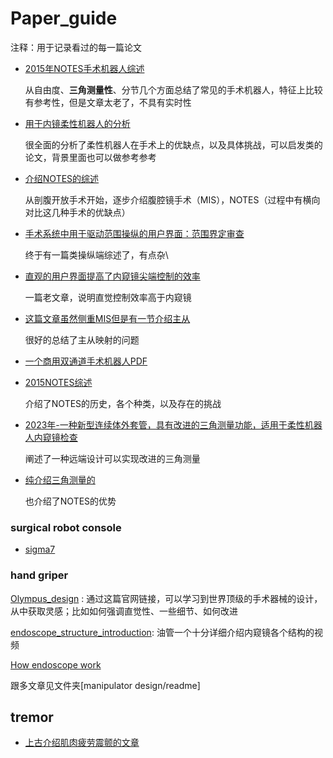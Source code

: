 # Paper_guide

注释：用于记录看过的每一篇论文

* [2015年NOTES手术机器人综述](https://link.springer.com/article/10.1007/s00464-014-3816-z)

  从自由度、**三角测量性**、分节几个方面总结了常见的手术机器人，特征上比较有参考性，但是文章太老了，不具有实时性

* [用于内镜柔性机器人的分析](https://ieeexplore.ieee.org/document/9779312?denied=)

  很全面的分析了柔性机器人在手术上的优缺点，以及具体挑战，可以启发类的论文，背景里面也可以做参考参考

* [介绍NOTES的综述](https://journals.lww.com/annalsofsurgery/pages/articleviewer.aspx?year=2008&issue=04000&article=00005&type=Fulltext)

  从剖腹开放手术开始，逐步介绍腹腔镜手术（MIS），NOTES（过程中有横向对比这几种手术的优缺点）

* [手术系统中用于驱动范围操纵的用户界面：范围界定审查](https://link.springer.com/article/10.1007/s00464-023-09981-0)

  终于有一篇类操纵端综述了，有点杂\

* [直观的用户界面提高了内窥镜尖端控制的效率](https://link.springer.com/article/10.1007/s00464-014-3510-1)

  一篇老文章，说明直觉控制效率高于内窥镜

* [这篇文章虽然侧重MIS但是有一节介绍主从](https://ieeexplore.ieee.org/abstract/document/9779312)

  很好的总结了主从映射的问题

* [一个商用双通道手术机器人PDF](https://eaes.eu/wp-content/uploads/2016/11/FORGIONE_NOTES_and_TEM.pdf)

* [2015NOTES综述](https://academic.oup.com/bjs/article/102/2/e73/6141439#228305613)

  介绍了NOTES的历史，各个种类，以及存在的挑战

* [2023年-一种新型连续体外套管，具有改进的三角测量功能，适用于柔性机器人内窥镜检查](https://ieeexplore.ieee.org/abstract/document/10180212)

  阐述了一种远端设计可以实现改进的三角测量

* [纯介绍三角测量的](https://link.springer.com/article/10.1007/s00464-011-1650-0)

  也介绍了NOTES的优势

  


### surgical robot console

* [sigma7](https://ieeexplore.ieee.org/abstract/document/6094433)



### hand griper

[Olympus_design](https://www.olympus-global.com/technology/design/story/surgicalenergydevice/?page=technology_design) : 通过这篇官网链接，可以学习到世界顶级的手术器械的设计，从中获取灵感；比如如何强调直觉性、一些细节、如何改进

[endoscope_structure_introduction](https://www.youtube.com/watch?v=kHONXxQK3iE&t=504s): 油管一个十分详细介绍内窥镜各个结构的视频

[How endoscope work](https://clinicalgate.com/how-endoscopes-work/)

跟多文章见文件夹[manipulator design/readme]



## tremor

* [上古介绍肌肉疲劳震颤的文章](https://www.sciencedirect.com/science/article/pii/S0363502379801276)



  

  

